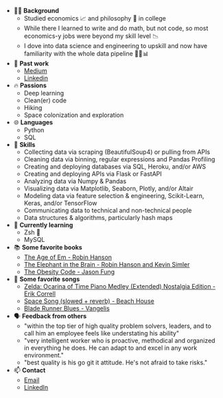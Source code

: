 - 👨‍💻 **Background**
    - Studied economics 📈 and philosophy 📜 in college
    - While there I learned to write and do math, but not code, so most economics-y jobs were beyond my skill level 📉
    - I dove into data science and engineering to upskill and now have familiarity with the whole data pipeline 🧽🤖📊
- 📝 **Past work**
    - [Medium](https://ryan-koul.medium.com/)
    - [Linkedin](https://www.linkedin.com/in/ryankoul/)
- 🔥 **Passions**
    - Deep learning
    - Clean(er) code
    - Hiking
    - Space colonization and exploration
- 🌐 **Languages**
    - Python
    - SQL
- 🤹 **Skills**
    - Collecting data via scraping (BeautifulSoup4) or pulling from APIs
    - Cleaning data via binning, regular expressions and Pandas Profiling
    - Creating and deploying databases via SQL, Heroku, and/or AWS
    - Creating and deploying APIs via Flask or FastAPI
    - Analyzing data via Numpy & Pandas
    - Visualizing data via Matplotlib, Seaborn, Plotly, and/or Altair
    - Modeling data via feature selection & engineering, Scikit-Learn, Keras, and/or TensorFlow
    - Communicating data to technical and non-technical people
    - Data structures & algorithms, particularly hash maps
- 🌱 **Currently learning**
    - Zsh 🐚
    - MySQL
- 📚 **Some favorite books**
    - [The Age of Em - Robin Hanson](https://ageofem.com/)
    - [The Elephant in the Brain - Robin Hanson and Kevin Simler](http://elephantinthebrain.com/)
    - [The Obesity Code - Jason Fung](https://www.amazon.com/Obesity-Code-Unlocking-Secrets-Weight-ebook/dp/B01C6D0LCK)
- 🎵 **Some favorite songs**
    - [Zelda: Ocarina of Time Piano Medley (Extended) Nostalgia Edition - Erik Correll](https://www.youtube.com/watch?v=bUMS8Ut9ybA)
    - [Space Song (slowed + reverb) - Beach House](https://www.youtube.com/watch?v=QCIGciNcCbU)
    - [Blade Runner Blues - Vangelis](https://www.youtube.com/watch?v=ECYLHiXvrBQ)
- 🗣️ **Feedback from others**
    - "within the top tier of high quality problem solvers, leaders, and to call him an employee feels like understating his ability"
    - "very intelligent worker who is proactive, methodical and organized in everything he does. He can adapt to and excel in any work environment."
    - "best quality is his go git it attitude. He's not afraid to take risks."
- 📫 **Contact**
    - [Email](mailto:ryan.koul@gmail.com)
    - [LinkedIn](https://www.linkedin.com/in/ryankoul/)
